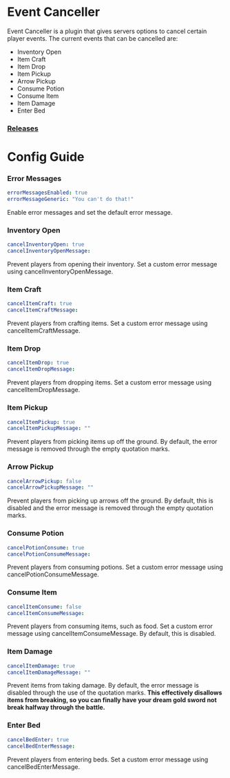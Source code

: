 # Event Canceller
Event Canceller is a plugin that gives servers options to cancel certain player events. The current events that can be cancelled are:

* Inventory Open
* Item Craft
* Item Drop
* Item Pickup
* Arrow Pickup
* Consume Potion
* Consume Item
* Item Damage
* Enter Bed

### [Releases](https://github.com/justinhschaaf/EventCanceller/releases)

# Config Guide

### Error Messages

```yaml
errorMessagesEnabled: true
errorMessageGeneric: "You can't do that!"
```

Enable error messages and set the default error message.

### Inventory Open

```yaml
cancelInventoryOpen: true
cancelInventoryOpenMessage:
```

Prevent players from opening their inventory. Set a custom error message using cancelInventoryOpenMessage.

### Item Craft

```yaml
cancelItemCraft: true
cancelItemCraftMessage:
```

Prevent players from crafting items. Set a custom error message using cancelItemCraftMessage.

### Item Drop

```yaml
cancelItemDrop: true
cancelItemDropMessage:
```

Prevent players from dropping items. Set a custom error message using cancelItemDropMessage.

### Item Pickup

```yaml
cancelItemPickup: true
cancelItemPickupMessage: ""
```

Prevent players from picking items up off the ground. By default, the error message is removed through the empty quotation marks.

### Arrow Pickup

```yaml
cancelArrowPickup: false
cancelArrowPickupMessage: ""
```

Prevent players from picking up arrows off the ground. By default, this is disabled and the error message is removed through the empty quotation marks.

### Consume Potion

```yaml
cancelPotionConsume: true
cancelPotionConsumeMessage:
```

Prevent players from consuming potions. Set a custom error message using cancelPotionConsumeMessage.

### Consume Item

```yaml
cancelItemConsume: false
cancelItemConsumeMessage:
```

Prevent players from consuming items, such as food. Set a custom error message using cancelItemConsumeMessage. By default, this is disabled.

### Item Damage

```yaml
cancelItemDamage: true
cancelItemDamageMessage: ""
```

Prevent items from taking damage. By default, the error message is disabled through the use of the quotation marks. **This effectively disallows items from breaking, so you can finally have your dream gold sword not break halfway through the battle.**

### Enter Bed

```yaml
cancelBedEnter: true
cancelBedEnterMessage:
```

Prevent players from entering beds. Set a custom error message using cancelBedEnterMessage.
